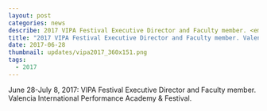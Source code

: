 ```yaml
---
layout: post
categories: news
describe: 2017 VIPA Festival Executive Director and Faculty member. <em>soliloquios del viento</em> performed by Ensemble Interface.
title: "2017 VIPA Festival Executive Director and Faculty member. Valencia International Performance Academy & Festival."
date: 2017-06-28
thumbnail: updates/vipa2017_360x151.png
tags:
  - 2017
---
```


June 28-July 8, 2017: VIPA Festival Executive Director and Faculty member. Valencia International Performance Academy & Festival.
